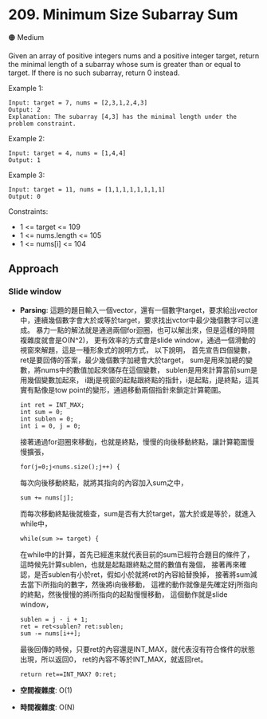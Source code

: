 # 209. Minimum Size Subarray Sum

🟠 Medium

Given an array of positive integers nums and a positive integer target, return the minimal length of a 
subarray whose sum is greater than or equal to target. If there is no such subarray, return 0 instead.
 

Example 1:
```
Input: target = 7, nums = [2,3,1,2,4,3]
Output: 2
Explanation: The subarray [4,3] has the minimal length under the problem constraint.
```

Example 2:
```
Input: target = 4, nums = [1,4,4]
Output: 1
```

Example 3:
```
Input: target = 11, nums = [1,1,1,1,1,1,1,1]
Output: 0
```

Constraints:
- 1 <= target <= 109
- 1 <= nums.length <= 105
- 1 <= nums[i] <= 104

## Approach
### Slide window
- **Parsing**: 
    這題的題目輸入一個vector，還有一個數字target，要求給出vector中，連續幾個數字會大於或等於target，要求找出vctor中最少幾個數字可以達成。
    暴力一點的解法就是通過兩個for迴圈，也可以解出來，但是這樣的時間複雜度就會是O(N^2)，
    更有效率的方式會是slide window，通過一個滑動的視窗來解題，這是一種形象式的說明方式，
    以下說明，
    首先宣告四個變數，
    ret是要回傳的答案，最少幾個數字加總會大於target，
    sum是用來加總的變數，將nums中的數值加起來儲存在這個變數，
    sublen是用來計算當前sum是用幾個變數加起來，
    i跟j是視窗的起點跟終點的指針，i是起點，j是終點，這其實有點像是tow point的變形，通過移動兩個指針來鎖定計算範圍。
    ```
    int ret = INT_MAX;
    int sum = 0;
    int sublen = 0;
    int i = 0, j = 0;
    ```
    接著通過for迴圈來移動j，也就是終點，慢慢的向後移動終點，讓計算範圍慢慢擴張，
    ```
    for(j=0;j<nums.size();j++) {
    ```
    每次向後移動終點，就將其指向的內容加入sum之中，
    ```
    sum += nums[j];
    ```
    而每次移動終點後就檢查，sum是否有大於target，當大於或是等於，就進入while中，
    ```
    while(sum >= target) {
    ```
    在while中的計算，首先已經進來就代表目前的sum已經符合題目的條件了，
    這時候先計算sublen，也就是起點跟終點之間的數值有幾個，
    接著再來確認，是否sublen有小於ret，假如小於就將ret的內容給替換掉，
    接著將sum減去當下i所指向的數字，然後將i向後移動，
    這裡的動作就像是先確定好j所指向的終點，然後慢慢的將i所指向的起點慢慢移動，
    這個動作就是slide window，
    ```
    sublen = j - i + 1;
    ret = ret<sublen? ret:sublen;
    sum -= nums[i++];
    ```
    最後回傳的時候，只要ret的內容還是INT_MAX，就代表沒有符合條件的狀態出現，所以返回0，
    ret的內容不等於INT_MAX，就返回ret。
    ```
    return ret==INT_MAX? 0:ret;
    ```
    
- **空間複雜度**: O(1)
- **時間複雜度**: O(N)
